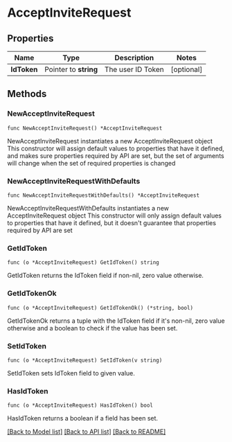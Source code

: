 # AcceptInviteRequest

## Properties

Name | Type | Description | Notes
------------ | ------------- | ------------- | -------------
**IdToken** | Pointer to **string** | The user ID Token | [optional] 

## Methods

### NewAcceptInviteRequest

`func NewAcceptInviteRequest() *AcceptInviteRequest`

NewAcceptInviteRequest instantiates a new AcceptInviteRequest object
This constructor will assign default values to properties that have it defined,
and makes sure properties required by API are set, but the set of arguments
will change when the set of required properties is changed

### NewAcceptInviteRequestWithDefaults

`func NewAcceptInviteRequestWithDefaults() *AcceptInviteRequest`

NewAcceptInviteRequestWithDefaults instantiates a new AcceptInviteRequest object
This constructor will only assign default values to properties that have it defined,
but it doesn't guarantee that properties required by API are set

### GetIdToken

`func (o *AcceptInviteRequest) GetIdToken() string`

GetIdToken returns the IdToken field if non-nil, zero value otherwise.

### GetIdTokenOk

`func (o *AcceptInviteRequest) GetIdTokenOk() (*string, bool)`

GetIdTokenOk returns a tuple with the IdToken field if it's non-nil, zero value otherwise
and a boolean to check if the value has been set.

### SetIdToken

`func (o *AcceptInviteRequest) SetIdToken(v string)`

SetIdToken sets IdToken field to given value.

### HasIdToken

`func (o *AcceptInviteRequest) HasIdToken() bool`

HasIdToken returns a boolean if a field has been set.


[[Back to Model list]](../README.md#documentation-for-models) [[Back to API list]](../README.md#documentation-for-api-endpoints) [[Back to README]](../README.md)


